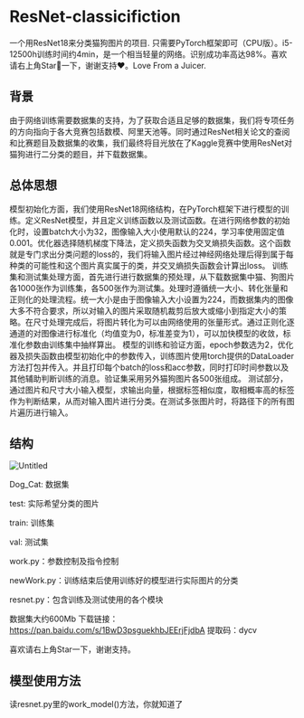 # ResNet-classicifiction
一个用ResNet18来分类猫狗图片的项目. 只需要PyTorch框架即可（CPU版）。i5-12500h训练时间约4min，是一个相当轻量的网络。识别成功率高达98%。喜欢请右上角Star🌟一下，谢谢支持❤。Love From a Juicer.
## 背景
由于网络训练需要数据集的支持，为了获取合适且足够的数据集，我们将专项任务的方向指向于各大竞赛包括数模、阿里天池等。同时通过ResNet相关论文的查阅和比赛题目及数据集的收集，我们最终将目光放在了Kaggle竞赛中使用ResNet对猫狗进行二分类的题目，并下载数据集。
## 总体思想
模型初始化方面，我们使用ResNet18网络结构，在PyTorch框架下进行模型的训练。定义ResNet模型，并且定义训练函数以及测试函数。在进行网络参数的初始化时，设置batch大小为32，图像输入大小使用默认的224，学习率使用固定值0.001。优化器选择随机梯度下降法，定义损失函数为交叉熵损失函数。这个函数就是专门求出分类问题的loss的，我们将输入图片经过神经网络处理后得到属于每种类的可能性和这个图片真实属于的类，并交叉熵损失函数会计算出loss。
	训练集和测试集处理方面，首先进行进行数据集的预处理，从下载数据集中猫、狗图片各1000张作为训练集，各500张作为测试集。处理时遵循统一大小、转化张量和正则化的处理流程。统一大小是由于图像输入大小设置为224，而数据集内的图像大多不符合要求，所以对输入的图片采取随机裁剪后放大或缩小到指定大小的策略。在尺寸处理完成后，将图片转化为可以由网络使用的张量形式。通过正则化逐通道的对图像进行标准化（均值变为0，标准差变为1），可以加快模型的收敛，标准化参数由训练集中抽样算出。
	模型的训练和验证方面，epoch参数选为2，优化器及损失函数由模型初始化中的参数传入，训练图片使用torch提供的DataLoader方法打包并传入。并且打印每个batch的loss和acc参数，同时打印时间参数以及其他辅助判断训练的消息。验证集采用另外猫狗图片各500张组成。
	测试部分，通过图片和尺寸大小输入模型，求输出向量，根据标签相似度，取相概率高的标签作为判断结果，从而对输入图片进行分类。在测试多张图片时，将路径下的所有图片遍历进行输入。
## 结构
![Untitled](https://user-images.githubusercontent.com/51522892/211127631-85451e8b-6fbc-4b5c-a052-3085e1be03c1.png)

Dog_Cat: 数据集

test: 实际希望分类的图片

train: 训练集

val: 测试集

work.py：参数控制及指令控制

newWork.py：训练结束后使用训练好的模型进行实际图片的分类

resnet.py：包含训练及测试使用的各个模块

数据集大约600Mb
下载链接：https://pan.baidu.com/s/1BwD3psguekhbJEErjFjdbA 
提取码：dycv 

喜欢请右上角Star一下，谢谢支持。
## 模型使用方法
读resnet.py里的work_model()方法，你就知道了
